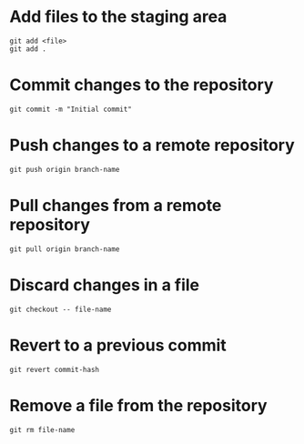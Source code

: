 # Add files to the staging area
```
git add <file>  
git add .
```
# Commit changes to the repository
```
git commit -m "Initial commit"
```


# Push changes to a remote repository
```
git push origin branch-name
```

# Pull changes from a remote repository
```
git pull origin branch-name
```



# Discard changes in a file
```
git checkout -- file-name
```

# Revert to a previous commit
```
git revert commit-hash
```

# Remove a file from the repository
```
git rm file-name
```